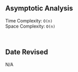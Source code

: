 ## Asymptotic Analysis  
Time Complexity: `O(n)`  
Space Complexity: `O(n)`  

&nbsp;  

## Date Revised
N/A
